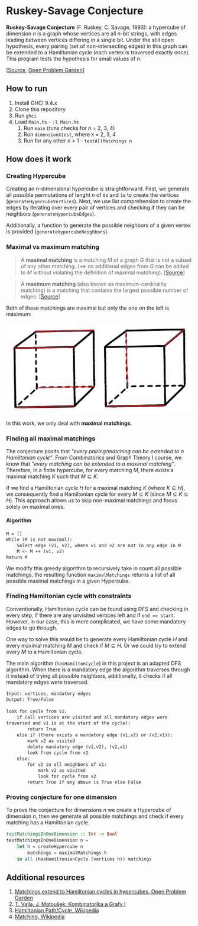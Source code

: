 # Ruskey-Savage Conjecture

**Ruskey-Savage Conjecture** (F. Ruskey, C. Savage, 1993): a hypercube of dimension *n* is a graph whose vertices are all *n*-bit strings, with edges leading between vertices differing in a single bit. Under the still open hypothesis, every pairing (set of non-intersecting edges) in this graph can be extended to a Hamiltonian cycle (each vertex is traversed exactly once). This program tests the hypothesis for small values of *n*.

[[Source](https://ksvi.mff.cuni.cz/~dvorak/vyuka/14/NPRG005x01/programy.html), [Open Problem Garden](http://www.openproblemgarden.org/op/matchings_extends_to_hamilton_cycles_in_hypercubes)]

## How to run

1) Install GHCI 9.4.x
2) Clone this repository
3) Run `ghci`
4) Load `Main.hs` - `:l Main.hs`
   1) Run `main` (runs checks for *n* = 2, 3, 4)
   2) Run `dimensionXtest`, where `X` = 2, 3, 4
   3) Run for any other *n* > 1 - `testAllMatchings n`

## How does it work

### Creating Hypercube

Creating an *n*-dimensional hypercube is straightforward. First, we generate all possible permutations of lenght *n* of `0`s and `1`s to create the vertices (`generateHypercubeVertices`). Next, we use list comprehension to create the edges by iterating over every pair of vertices and checking if they can be neighbors (`generateHypercubeEdges`).

Additionally, a function to generate the possible neighbors of a given vertex is provided (`generateHypercubeNeighbors`).

### Maximal vs maximum matching

> A **maximal matching** is a matching $M$ of a graph $G$ that is not a subset of any other matching. ($\implies$ no additional edges from $G$ can be added to $M$ without violating the definition of maximal matching). [[Source](https://en.wikipedia.org/wiki/Matching_(graph_theory))]


> A **maximum matching** (also known as maximum-cardinality matching) is a matching that contains the largest possible number of edges. [[Source](https://en.wikipedia.org/wiki/Matching_(graph_theory))]

Both of these matchings are maximal but only the one on the left is maximum:

![](max_example.png)

In this work, we only deal with **maximal matchings**.

### Finding all maximal matchings

The conjecture posits that *"every pairing/matching can be extended to a Hamiltonian cycle"*. From Combinatorics and Graph Theory I course, we know that *"every matching can be extended to a maximal matching"*. Therefore, in a finite hypercube, for every matching $M$, there exists a maximal matching $K$ such that $M \subseteq K$.

If we find a Hamiltonian cycle $H$ for a maximal matching $K$ (where $K \subseteq H$), we consequently find a Hamiltonian cycle for every $M \subseteq K$ (since $M \subseteq K \subseteq H$). This approach allows us to skip non-maximal matchings and focus solely on maximal ones.

#### Algorithm

```
M = []
While (M is not maximal):
    Select edge (v1, v2), where v1 and v2 are not in any edge in M
    M <- M ++ (v1, v2)
Return M
```

We modify this greedy algorithm to recursively take in count all possible matchings, the resulting function `maximalMatchings` returns a list of all possible maximal matchings in a given Hypercube.

### Finding Hamiltonian cycle with constraints

Conventionally, Hamiltonian cycle can be found using DFS and checking in every step, if there are any unvisited vertices left and if `end == start`. However, in our case, this is more complicated, we have some mandatory edges to go through.

One way to solve this would be to generate every Hamiltonian cycle $H$ and every maximal matching $M$ and check if $M \subseteq H$. Or we could try to extend every $M$ to a Hamiltonian cycle.

The main algorithm (`hasHamiltonCycle`) in this project is an adapted DFS algorithm. When there is a mandatory edge the algorithm traverses through it instead of trying all possible neighbors, additionally, it checks if all mandatory edges were traversed.

```
Input: vertices, mandatory edges
Output: True/False

look for cycle from v1:
    if (all vertices are visited and all mandatory edges were traversed and v1 is at the start of the cycle):
        return True
    else if (there exists a mandatory edge (v1,v2) or (v2,v1)):
        mark v2 as visited
        delete mandatory edge (v1,v2), (v2,v1)
        look from cycle from v2
    else:
        for v2 in all neighbors of v1:
            mark v2 as visited
            look for cycle from v2
        return True if any above is True else False
```

### Proving conjecture for one dimension

To prove the conjecture for dimensions $n$ we create a Hypercube of dimension $n$, then we generate all possible matchings and check if every matching has a Hamiltonian cycle.

```hs
testMatchingsInOneDimension :: Int -> Bool
testMatchingsInOneDimension n =
    let h = createHypercube n
        matchings = maximalMatchings h
    in all (hasHamiltonianCycle (vertices h)) matchings
```

## Additional resources

1) [Matchings extend to Hamiltonian cycles in hypercubes, Open Problem Garden](http://www.openproblemgarden.org/op/matchings_extends_to_hamilton_cycles_in_hypercubes)
2) [T. Valla, J. Matoušek: Kombinatorika a Grafy I](https://iuuk.mff.cuni.cz/~valla/kg.html)
3) [Hamiltonian Path/Cycle, Wikipedia](https://en.wikipedia.org/wiki/Hamiltonian_path)
4) [Matching, Wikipedia](https://en.wikipedia.org/wiki/Matching_(graph_theory))
